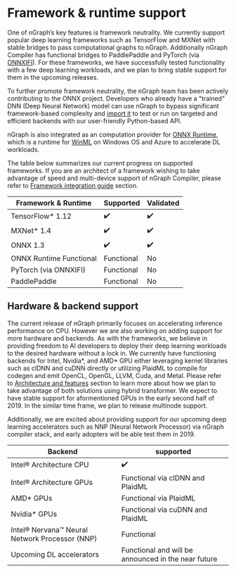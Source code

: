 
# Framework & runtime support

One of nGraph’s key features is framework neutrality. We currently support 
popular deep learning frameworks such as TensorFlow and MXNet with stable 
bridges to pass computational graphs to nGraph. Additionally nGraph 
Compiler has functional bridges to PaddlePaddle and PyTorch (via [ONNXIFI]). 
For these frameworks, we have successfully tested functionality with a few 
deep learning workloads, and we plan to bring stable support for them in the 
upcoming releases. 

To further promote framework neutrality, the nGraph team has been actively 
contributing to the ONNX project. Developers who already have a "trained" 
DNN (Deep Neural Network) model can use nGraph to bypass significant 
framework-based complexity and [import it] to test or run on targeted and 
efficient backends with our user-friendly Python-based API.

nGraph is also integrated as an computation provider for [ONNX Runtime], 
which is a runtime for [WinML] on Windows OS and Azure to accelerate DL 
workloads. 

The table below summarizes our current progress on supported frameworks. 
If you are an architect of a framework wishing to take advantage of speed 
and multi-device support of nGraph Compiler, please refer to [Framework integration guide] section.  


|  Framework & Runtime       | Supported          |  Validated 
|----------------------------|--------------------|-------------
| TensorFlow* 1.12           | :heavy_check_mark: |  :heavy_check_mark:
| MXNet* 1.4                 | :heavy_check_mark: |  :heavy_check_mark:
| ONNX 1.3                   | :heavy_check_mark: |  :heavy_check_mark:
| ONNX Runtime  Functional   | Functional         |  No
| PyTorch (via ONNXIFI)      | Functional         |  No
| PaddlePaddle               | Functional         |  No



## Hardware & backend support

The current release of nGraph primarily focuses on accelerating inference 
performance on CPU. However we are also working on adding support for more 
hardware and backends. As with the frameworks, we believe in providing 
freedom to AI developers to deploy their deep learning workloads to the 
desired hardware without a lock in. We currently have functioning backends 
for Intel, Nvidia*, and AMD* GPU either leveraging kernel libraries 
such as clDNN and cuDNN directly or utilizing PlaidML to compile for codegen 
and emit OpenCL, OpenGL, LLVM, Cuda, and Metal. Please refer to [Architecture 
and features] section to learn more about how we plan to take advantage of 
both solutions using hybrid transformer. We expect to have stable support for aformentioned GPUs
in the early second half of 2019. In the similar time frame, we plan 
to release multinode support. 

Additionally, we are excited about providing support for our upcoming deep learning 
accelerators such as NNP (Neural Network Processor) via nGraph compiler 
stack, and early adopters will be able test them in 2019.



| Backend                                       | supported         
|-----------------------------------------------|-------------------
| Intel® Architecture CPU                       | :heavy_check_mark:               
| Intel® Architecture GPUs                      | Functional via clDNN and PlaidML      
| AMD* GPUs                                     | Functional via PlaidML                 
| Nvidia* GPUs                                  | Functional via cuDNN and PlaidML        
| Intel® Nervana™ Neural Network Processor (NNP)| Functional               
| Upcoming DL accelerators                      | Functional and will be announced in the near future       




[Architecture and features]: ./ABOUT.md
[Upcoming DL accelerators]: https://www.intel.com/content/dam/www/public/us/en/documents/product-briefs/vision-accelerator-design-product-brief.pdf
[import it]: http://ngraph.nervanasys.com/docs/latest/howto/import.html
[ONNXIFI]: https://github.com/onnx/onnx/blob/master/docs/ONNXIFI.md
[ONNX Runtime]:https://docs.microsoft.com/en-us/azure/machine-learning/service/how-to-build-deploy-onnx
[WinML]: http://docs.microsoft.com/en-us/windows/ai
[How to]: https://ngraph.nervanasys.com/docs/latest/howto/index.html
[Framework integration guide]: https://ngraph.nervanasys.com/docs/latest/frameworks/index.html
